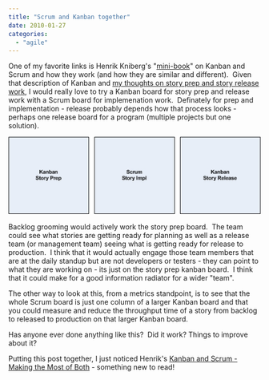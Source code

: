 ```yaml
---
title: "Scrum and Kanban together"
date: 2010-01-27
categories: 
  - "agile"
---
```


One of my favorite links is Henrik Kniberg's "[mini-book](http://www.crisp.se/henrik.kniberg/Kanban-vs-Scrum.pdf)" on Kanban and Scrum and how they work (and how they are similar and different).  Given that description of Kanban and [my thoughts on story prep and story release work](http://brianrepko.wordpress.com/2010/01/25/when-is-a-story-prepared/), I would really love to try a Kanban board for story prep and release work with a Scrum board for implemenation work.  Definately for prep and implementation - release probably depends how that process looks - perhaps one release board for a program (multiple projects but one solution).

[![](images/blog-kanban-scrum.jpg "blog-kanban-scrum")](http://brianrepko.wordpress.com/wp-content/uploads/2010/01/blog-kanban-scrum.jpg)

Backlog grooming would actively work the story prep board.  The team could see what stories are getting ready for planning as well as a release team (or management team) seeing what is getting ready for release to production.  I think that it would actually engage those team members that are at the daily standup but are not developers or testers - they can point to what they are working on - its just on the story prep kanban board.  I think that it could make for a good information radiator for a wider "team". 

The other way to look at this, from a metrics standpoint, is to see that the whole Scrum board is just one column of a larger Kanban board and that you could measure and reduce the throughput time of a story from backlog to released to production on that larger Kanban board.

Has anyone ever done anything like this?  Did it work? Things to improve about it?

Putting this post together, I just noticed Henrik's [Kanban and Scrum - Making the Most of Both](http://blog.crisp.se/henrikkniberg/2009/12/21/1261410240000.html) - something new to read!
